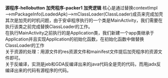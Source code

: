 **源程序-hellobutton**
**加壳程序-packer1**
**加壳逻辑**
核心是通过替换contextImpl——>mPackageInfo(LoadedApk)——>mClassLoader(ClassLoader)成员来完成加壳  
其次是加壳的时机问题，由于安卓程序执行的一个类是MainActivity，我们需要在执行该类之前完成替换ClassLoader的工作。  
在执行MainActivity之前执行的是Application类，我们新建一个app类继承于Application并且实现Application的初始化函数，在初始化函数中做替换ClassLoader的工作  
关于资源的处理：用源文件的res资源文件和mainifest文件提后加壳程序的资源文件即可。  
关于反编译，实测是jeb和GDA反编译出来的java代码全是壳的代码，而用jadx反编译出来的代码有源程序的代码。  
